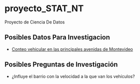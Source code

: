 # proyecto_STAT_NT
Proyecto de Ciencia De Datos

## Posibles Datos Para Investigacion

- [Conteo vehicular en las principales avenidas de Montevideo ](https://catalogodatos.gub.uy/dataset/intendencia-montevideo-conteo-de-vehiculos-del-centro-de-gestion-de-la-movilidad)

## Posibles Preguntas de Investigación

- ¿Influye el barrio con la velocidad a la que van los vehículos?

